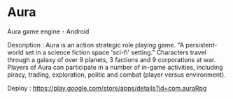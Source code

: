 Aura
====

Aura game engine - Android

Description :
Aura is an action strategic role playing game.
"A persistent-world set in a science fiction space 'sci-fi' setting."
Characters travel through a galaxy of over 9 planets, 3 factions and 9 corporations at war.
Players of Aura can participate in a number of in-game activities, including piracy, trading, exploration, politic and combat (player versus environment).

Deploy : https://play.google.com/store/apps/details?id=com.auraRpg
